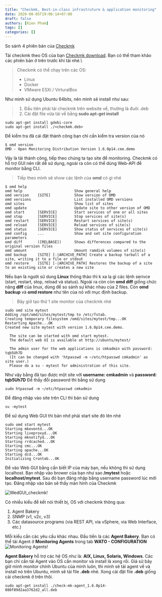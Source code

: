 ```yaml
---
title: "Checkmk, Best-in-class infrastruture & application monitoring"
date: 2020-08-05T19:06:14+07:00
draft: false
authors: [Kien Pham]
tags: []
categories: []
---
```

So sánh 4 phiên bản của [Checkmk](https://checkmk.com/editions.html)

Tải checkmk theo OS của bạn [Checkmk download](https://checkmk.com/download.php?edition=dcee&version=stable). Bạn có thể tham khảo các phiên bản ở trên trước khi tải nhé.\
>Checkmk có thể chạy trên các OS:
>- Linux
>- Docker
>- VMware ESXi / VirturalBox

Như mình sử dụng Ubuntu 64bits, nên mình sẽ install như sau:

>1. Đầu tiên phải tải checkmk trên website về, thường là đuôi .deb
>2. Cài đặt file vừa tải về bằng **sudo apt-get install**
```console
sudo apt-get install gdebi-core
sudo apt-get install ./<checkmk.deb>
```
Để kiểm tra đã cái đặt thành công bạn chỉ cần kiểm tra version của nó

```console
$ omd version
OMD - Open Monitoring Distribution Version 1.6.0p14.cee.demo
```
Vậy là tải thành công, tiếp theo chúng ta tạo site để monitoring. Checkmk có hỗ trợ GUI nên rất dễ sử dụng, ngoài ra còn có thể dùng Web-API để monitor bằng CLI.

>Tiếp theo mình sẽ show các lệnh của **omd** có gì nhé

```console
$ omd help
omd help                        Show general help
omd version    [SITE]           Show version of OMD
omd versions                    List installed OMD versions
omd sites                       Show list of sites
omd update                      Update site to other version of OMD
omd start      [SERVICE]        Start services of one or all sites
omd stop       [SERVICE]        Stop services of site(s)
omd restart    [SERVICE]        Restart services of site(s)
omd reload     [SERVICE]        Reload services of site(s)
omd status     [SERVICE]        Show status of services of site(s)
omd config     ...              Show and set site configuration parameters
omd diff       ([RELBASE])      Shows differences compared to the original version files
omd umount                      Umount ramdisk volumes of site(s)
omd backup     [SITE] [-|ARCHIVE_PATH] Create a backup tarball of a site, writing it to a file or stdout
omd restore    [SITE] [-|ARCHIVE_PATH] Restores the backup of a site to an existing site or creates a new site
```

Nếu bạn là người sử dung **Linux** thông thảo thì k xa lạ gì các lệnh serivce (start, restart, stop, reload và status). Ngoài ra còn còn **omd diff** giống chức năng **diff** của linux, dùng để so sánh sự khác nhau của 2 files. Còn **omd backup** và **omd restore** như tên của nó với mục định backup.

>Bây giờ tạo thử 1 site monitor của checkmk nhé

```console
sudo omd site mytest
Adding /opt/omd/sites/mytest/tmp to /etc/fstab.
Creating temporary filesystem /omd/sites/mytest/tmp...OK
Restarting Apache...OK
Created new site mytest with version 1.6.0p14.cee.demo.

  The site can be started with omd start mytest.
  The default web UI is available at http://ubuntu/mytest/

  The admin user for the web applications is cmkadmin with password: tqb5Uh7D
  (It can be changed with 'htpasswd -m ~/etc/htpasswd cmkadmin' as site user.)
  Please do a su - mytest for administration of this site.
```

Như vậy bằng đã tạo được một site với **username: cmkadmin** và **password: tqb5Uh7D**
Để thấy đổi password thì bằng sử dụng

```console
sudo htpasswd -m ~/etc/htpasswd cmkadmin
```

Để đăng nhập vào site trên CLI thì bản sử dung

```console
su -mytest
```

Để sử dụng Web GUI thì bản nhớ phải start site đó lên nhé

```console
sudo omd start mytest
Starting mkeventd...OK
Starting liveproxyd...OK
Starting mknotifyd...OK
Starting rrdcached...OK
Starting cmc...OK
Starting apache...OK
Starting dcd...OK
Initializing Crontab...OK
```

Để vào Web GUI bằng cần biết IP của máy bạn, nếu không thì sử dụng localhost. Bạn nhập vào brower của bạn như sao **<yourIP>/mytest** hoặc **localhost/mytest**. Sau đó bạn đăng nhập bằng username password lúc mới tạo. Đăng nhập vào bản sẽ thấy màn hình của Checkmk

![WedGUI_checkmk!](/img/checkmk/webGUI.png "Default website checkMK")

Có nhiều kiểu để kết nói thiết bị, OS với checkmk thông qua:
1. Agent Bakery
2. SNMP (v1, v2c, v3)
3. Các datasource programs (via REST API, via vSphere, via Web Interface, etc.)

Mỗi kiểu cần các yêu cầu khác nhau. Đầu tiền là các **Agent Bakery**. Bạn có thể tải Agent ở **Monitoring Agents** trong tab **WATO - CONFIGURATION**
![Monitoring Agents!](/img/checkmk/Monitoring-Agents.png "Monitoring Agents")

**Agent Bakery** hỗ trợ các hệ OS như là: **AIX, Linux, Solaris, Windows**. Các bạn chỉ cần tải Agent vào OS cần monitor và install là xong rồi. Giả sử bây giờ mình monitor chính Ubuntu của mình luôn, thì mình sẽ tải agent về và install nó trên Ubuntu, mình sẽ tải file **.deb** nhé. Xong cài đặt file **.deb** giống cài checkmk ở trên thôi.
```console
sudo apt-get install ./check-mk-agent_1.6.0p14-080f89d2aa3762d2_all.deb
```
